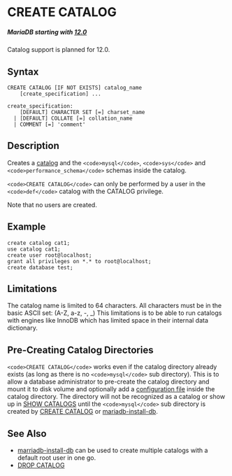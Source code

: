 
# CREATE CATALOG


##### MariaDB starting with [12.0](../../../../release-notes/mariadb-community-server/what-is-mariadb-120.md)
Catalog support is planned for 12.0.



## Syntax


```
CREATE CATALOG [IF NOT EXISTS] catalog_name
    [create_specification] ...

create_specification:
    [DEFAULT] CHARACTER SET [=] charset_name
  | [DEFAULT] COLLATE [=] collation_name
  | COMMENT [=] 'comment'
```

## Description


Creates a [catalog](catalogs-overview.md) and the `<code>mysql</code>`, `<code>sys</code>` and `<code>performance_schema</code>` schemas inside the catalog.


`<code>CREATE CATALOG</code>` can only be performed by a user in the `<code>def</code>` catalog with the CATALOG privilege.


Note that no users are created.


## Example


```
create catalog cat1;
use catalog cat1;
create user root@localhost;
grant all privileges on *.* to root@localhost;
create database test;
```

## Limitations


The catalog name is limited to 64 characters. All characters must be in the basic ASCII set:
(A-Z, a-z, -, _)
This limitations is to be able to run catalogs with engines like InnoDB which has limited
space in their internal data dictionary.


## Pre-Creating Catalog Directories


`<code>CREATE CATALOG</code>` works even if the catalog directory already exists (as long as there is no `<code>mysql</code>` sub directory). This is to allow a database administrator to pre-create the catalog directory and mount it to disk volume and optionally add a [configuration file](../../../server-management/getting-installing-and-upgrading-mariadb/configuring-mariadb-with-option-files.md) inside the catalog directory.
The directory will not be recognized as a catalog or show up in [SHOW CATALOGS](show-catalogs.md) until the `<code>mysql</code>` sub directory is created by [CREATE CATALOG](create-catalog.md) or [mariadb-install-db](../../../server-management/getting-installing-and-upgrading-mariadb/mariadb-install-db-exe.md).


## See Also


* [marriadb-install-db](../../../server-management/getting-installing-and-upgrading-mariadb/mariadb-install-db-exe.md) can be used to create multiple catalogs with a default root user in one go.
* [DROP CATALOG](drop-catalog.md)

